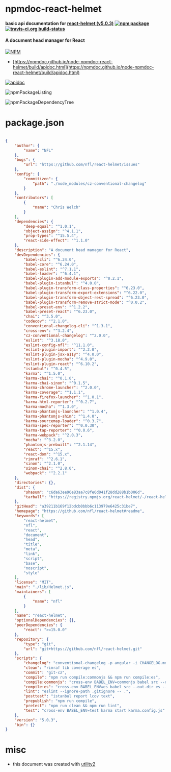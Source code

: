 # npmdoc-react-helmet

#### basic api documentation for  [react-helmet (v5.0.3)](https://github.com/nfl/react-helmet#readme)  [![npm package](https://img.shields.io/npm/v/npmdoc-react-helmet.svg?style=flat-square)](https://www.npmjs.org/package/npmdoc-react-helmet) [![travis-ci.org build-status](https://api.travis-ci.org/npmdoc/node-npmdoc-react-helmet.svg)](https://travis-ci.org/npmdoc/node-npmdoc-react-helmet)

#### A document head manager for React

[![NPM](https://nodei.co/npm/react-helmet.png?downloads=true&downloadRank=true&stars=true)](https://www.npmjs.com/package/react-helmet)

- [https://npmdoc.github.io/node-npmdoc-react-helmet/build/apidoc.html](https://npmdoc.github.io/node-npmdoc-react-helmet/build/apidoc.html)

[![apidoc](https://npmdoc.github.io/node-npmdoc-react-helmet/build/screenCapture.buildCi.browser.%252Ftmp%252Fbuild%252Fapidoc.html.png)](https://npmdoc.github.io/node-npmdoc-react-helmet/build/apidoc.html)

![npmPackageListing](https://npmdoc.github.io/node-npmdoc-react-helmet/build/screenCapture.npmPackageListing.svg)

![npmPackageDependencyTree](https://npmdoc.github.io/node-npmdoc-react-helmet/build/screenCapture.npmPackageDependencyTree.svg)



# package.json

```json

{
    "author": {
        "name": "NFL"
    },
    "bugs": {
        "url": "https://github.com/nfl/react-helmet/issues"
    },
    "config": {
        "commitizen": {
            "path": "./node_modules/cz-conventional-changelog"
        }
    },
    "contributors": [
        {
            "name": "Chris Welch"
        }
    ],
    "dependencies": {
        "deep-equal": "^1.0.1",
        "object-assign": "^4.1.1",
        "prop-types": "^15.5.4",
        "react-side-effect": "^1.1.0"
    },
    "description": "A document head manager for React",
    "devDependencies": {
        "babel-cli": "^6.24.0",
        "babel-core": "^6.24.0",
        "babel-eslint": "^7.1.1",
        "babel-loader": "^6.4.1",
        "babel-plugin-add-module-exports": "^0.2.1",
        "babel-plugin-istanbul": "^4.0.0",
        "babel-plugin-transform-class-properties": "^6.23.0",
        "babel-plugin-transform-export-extensions": "^6.22.0",
        "babel-plugin-transform-object-rest-spread": "^6.23.0",
        "babel-plugin-transform-remove-strict-mode": "^0.0.2",
        "babel-preset-env": "^1.2.2",
        "babel-preset-react": "^6.23.0",
        "chai": "^3.5.0",
        "codecov": "^2.1.0",
        "conventional-changelog-cli": "^1.3.1",
        "cross-env": "^3.2.4",
        "cz-conventional-changelog": "^2.0.0",
        "eslint": "^3.18.0",
        "eslint-config-nfl": "^11.1.0",
        "eslint-plugin-import": "^2.2.0",
        "eslint-plugin-jsx-a11y": "^4.0.0",
        "eslint-plugin-mocha": "^4.9.0",
        "eslint-plugin-react": "^6.10.2",
        "istanbul": "^0.4.5",
        "karma": "^1.5.0",
        "karma-chai": "^0.1.0",
        "karma-chai-sinon": "^0.1.5",
        "karma-chrome-launcher": "^2.0.0",
        "karma-coverage": "^1.1.1",
        "karma-firefox-launcher": "^1.0.1",
        "karma-html-reporter": "^0.2.7",
        "karma-mocha": "^1.3.0",
        "karma-phantomjs-launcher": "^1.0.4",
        "karma-phantomjs-shim": "^1.4.0",
        "karma-sourcemap-loader": "^0.3.7",
        "karma-spec-reporter": "^0.0.30",
        "karma-tap-reporter": "^0.0.6",
        "karma-webpack": "^2.0.3",
        "mocha": "^3.2.0",
        "phantomjs-prebuilt": "^2.1.14",
        "react": "^15.x",
        "react-dom": "^15.x",
        "rimraf": "^2.6.1",
        "sinon": "^2.1.0",
        "sinon-chai": "^2.8.0",
        "webpack": "^2.2.1"
    },
    "directories": {},
    "dist": {
        "shasum": "c6da63ee96e83aa7c8fe6d041f28dd288b1b006d",
        "tarball": "https://registry.npmjs.org/react-helmet/-/react-helmet-5.0.3.tgz"
    },
    "gitHead": "a39211b169f12bdcb0bbb6c113979e6425c31be7",
    "homepage": "https://github.com/nfl/react-helmet#readme",
    "keywords": [
        "react-helmet",
        "nfl",
        "react",
        "document",
        "head",
        "title",
        "meta",
        "link",
        "script",
        "base",
        "noscript",
        "style"
    ],
    "license": "MIT",
    "main": "./lib/Helmet.js",
    "maintainers": [
        {
            "name": "nfl"
        }
    ],
    "name": "react-helmet",
    "optionalDependencies": {},
    "peerDependencies": {
        "react": ">=15.0.0"
    },
    "repository": {
        "type": "git",
        "url": "git+https://github.com/nfl/react-helmet.git"
    },
    "scripts": {
        "changelog": "conventional-changelog -p angular -i CHANGELOG.md -s",
        "clean": "rimraf lib coverage es",
        "commit": "git-cz",
        "compile": "npm run compile:commonjs && npm run compile:es",
        "compile:commonjs": "cross-env BABEL_ENV=commonjs babel src --out-dir lib",
        "compile:es": "cross-env BABEL_ENV=es babel src --out-dir es --ignore test.js",
        "lint": "eslint --ignore-path .gitignore -- .",
        "posttest": "istanbul report lcov text",
        "prepublish": "npm run compile",
        "pretest": "npm run clean && npm run lint",
        "test": "cross-env BABEL_ENV=test karma start karma.config.js"
    },
    "version": "5.0.3",
    "bin": {}
}
```



# misc
- this document was created with [utility2](https://github.com/kaizhu256/node-utility2)
